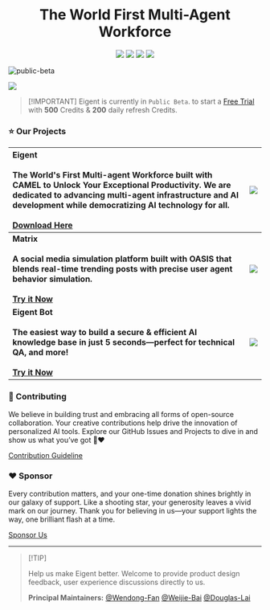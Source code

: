 <a name="readme-top"></a>

<div align="center">

# The World First Multi-Agent Workforce

[![][discord-shield]][discord-link]
[![][github-star]][eigent-github]
[![][social-x-shield]][social-x-link]
[![][sponsor-shield]][sponsor-link]

</div>


![public-beta](https://eigent-ai.github.io/.github/assets/banner.png)

![](https://eigent-ai.github.io/.github/assets/seperator.png)

> \[!IMPORTANT]
> Eigent is currently in `Public Beta`. to start a [Free Trial](https://eigent.ai) with **500** Credits & **200** daily refresh Credits.

### ⭐️ Our Projects

| **Eigent**<br/><br/>The World's First Multi-agent Workforce built with CAMEL to Unlock Your Exceptional Productivity. We are dedicated to advancing multi-agent infrastructure and AI development while democratizing AI technology for all.<br/><br/>[Download Here][eigent-website] | [![][eigent-cover]][eigent-website]   |
| :----------------------------------------------------------------------------------------------------------------------------------------------------------------------------------------------------------------------------------------------------------------------------------------------------------- | :----------------------------------------- |
| **Matrix**<br/><br/>**A social media simulation platform built with OASIS that blends real-time trending posts with precise user agent behavior simulation.**<br/><br/>[**Try it Now**][matrix-website]                                                                           | [![][matrix-cover]][matrix-website] |
| **Eigent Bot**<br/><br/>**The easiest way to build a secure & efficient AI knowledge base in just 5 seconds—perfect for technical QA, and more!**<br/><br/>[**Try it Now**][eigentbot-website]  | [![][eigentbot-cover]][eigentbot-website] |


### 🤝 Contributing

We believe in building trust and embracing all forms of open-source collaboration. Your creative contributions help drive the innovation of personalized AI tools. Explore our GitHub Issues and Projects to dive in and show us what you’ve got 🤝❤️

[Contribution Guideline][contribution-link]

### ❤️ Sponsor

Every contribution matters, and your one-time donation shines brightly in our galaxy of support. Like a shooting star, your generosity leaves a vivid mark on our journey. Thank you for believing in us—your support lights the way, one brilliant flash at a time.

[Sponsor Us][sponsor-link]

---

> \[!TIP]
>
> Help us make Eigent better. Welcome to provide product design feedback, user experience discussions directly to us.
>
> **Principal Maintainers:** [@Wendong-Fan](https://github.com/Wendong-Fan) [@Weijie-Bai](https://github.com/Pakchoioioi) [@Douglas-Lai]()

<!-- LINK GROUP -->

[discord-link]: https://discord.camel-ai.org
[discord-shield]: https://img.shields.io/discord/1127171173982154893?color=5865F2&label=discord&labelColor=gray&logo=discord&logoColor=white&style=plastic


[eigent-github]: https://github.com/eigent-ai/Eigent-desktop
[github-star]: https://img.shields.io/github/stars/eigent-ai?color=F5F4F0&labelColor=gray&style=plastic&logo=github


[eigent-github]: https://github.com/eigent-ai/eigent-desktop
[contribution-link]: https:/github.com/eigent-ai/eigent-desktop/blob/master/CONTRIBUTING.md

[social-x-link]: https://x.com/Eigent-AI
[social-x-shield]: https://img.shields.io/badge/-%40Eigent_AI-white?labelColor=gray&logo=x&logoColor=white&style=plastic

[sponsor-link]: https://github.com/sponsors/camel-ai
[sponsor-shield]: https://img.shields.io/badge/-Sponsor%20Eigent-1d1d1d?logo=github&logoColor=white&style=plastic

[eigent-cover]:https://eigent-ai.github.io/.github/assets/eigent.png
[eigentbot-cover]:https://eigent-ai.github.io/.github/assets/eigentbot.png
[matrix-cover]:https://eigent-ai.github.io/.github/assets/matrix.png
[eigent-website]:https://www.eigent.ai
[eigentbot-website]:https://bot.eigent.ai/
[matrix-website]:https://matrix.eigent.ai